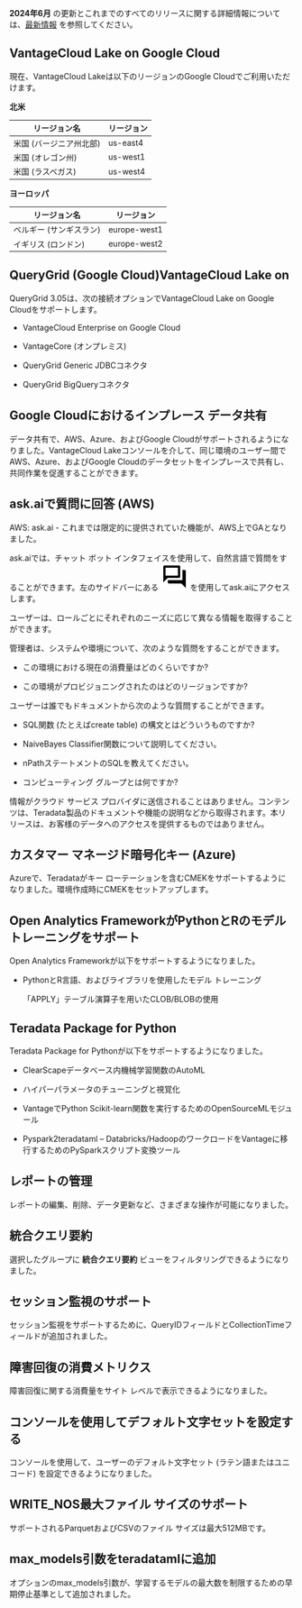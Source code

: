 **2024年6月** の更新とこれまでのすべてのリリースに関する詳細情報については、[最新情報](https://docs.teradata.com/access/sources/dita/topic?dita:mapPath=phg1621910019905.ditamap&dita:ditavalPath=pny1626732985837.ditaval&dita:topicPath=lpz1632246643646.dita) を参照してください。

VantageCloud Lake on Google Cloud
---------------------------------

現在、VantageCloud Lakeは以下のリージョンのGoogle Cloudでご利用いただけます。

**北米**

| リージョン名            | リージョン |
|-------------------------|------------|
| 米国 (バージニア州北部) | us-east4   |
| 米国 (オレゴン州)       | us-west1   |
| 米国 (ラスベガス)       | us-west4   |

**ヨーロッパ**

| リージョン名            | リージョン   |
|-------------------------|--------------|
| ベルギー (サンギスラン) | europe-west1 |
| イギリス (ロンドン)     | europe-west2 |

QueryGrid (Google Cloud)VantageCloud Lake on
--------------------------------------------

QueryGrid 3.05は、次の接続オプションでVantageCloud Lake on Google Cloudをサポートします。

-   VantageCloud Enterprise on Google Cloud

-   VantageCore (オンプレミス)

-   QueryGrid Generic JDBCコネクタ

-   QueryGrid BigQueryコネクタ

Google Cloudにおけるインプレース データ共有
-------------------------------------------

データ共有で、AWS、Azure、およびGoogle Cloudがサポートされるようになりました。VantageCloud Lakeコンソールを介して、同じ環境のユーザー間でAWS、Azure、およびGoogle Cloudのデータセットをインプレースで共有し、共同作業を促進することができます。

ask.aiで質問に回答 (AWS)
------------------------

AWS: ask.ai - これまでは限定的に提供されていた機能が、AWS上でGAとなりました。

ask.aiでは、チャット ボット インタフェイスを使用して、自然言語で質問をすることができます。左のサイドバーにある ![""](Images/pvq1709691484595.svg) を使用してask.aiにアクセスします。

ユーザーは、ロールごとにそれぞれのニーズに応じて異なる情報を取得することができます。

管理者は、システムや環境について、次のような質問をすることができます。

-   この環境における現在の消費量はどのくらいですか?

-   この環境がプロビジョニングされたのはどのリージョンですか?

ユーザーは誰でもドキュメントから次のような質問することができます。

-   SQL関数 (たとえばcreate table) の構文とはどういうものですか?

-   NaiveBayes Classifier関数について説明してください。

-   nPathステートメントのSQLを教えてください。

-   コンピューティング グループとは何ですか?

情報がクラウド サービス プロバイダに送信されることはありません。コンテンツは、Teradata製品のドキュメントや機能の説明などから取得されます。本リリースは、お客様のデータへのアクセスを提供するものではありません。

カスタマー マネージド暗号化キー (Azure)
---------------------------------------

Azureで、Teradataがキー ローテーションを含むCMEKをサポートするようになりました。環境作成時にCMEKをセットアップします。

Open Analytics FrameworkがPythonとRのモデル トレーニングをサポート
------------------------------------------------------------------

Open Analytics Frameworkが以下をサポートするようになりました。

-   PythonとR言語、およびライブラリを使用したモデル トレーニング

    「APPLY」テーブル演算子を用いたCLOB/BLOBの使用

Teradata Package for Python
---------------------------

Teradata Package for Pythonが以下をサポートするようになりました。

-   ClearScapeデータベース内機械学習関数のAutoML

-   ハイパーパラメータのチューニングと視覚化

-   VantageでPython Scikit-learn関数を実行するためのOpenSourceMLモジュール

-   Pyspark2teradataml – Databricks/HadoopのワークロードをVantageに移行するためのPySparkスクリプト変換ツール

レポートの管理
--------------

レポートの編集、削除、データ更新など、さまざまな操作が可能になりました。

統合クエリ要約
--------------

選択したグループに **統合クエリ要約** ビューをフィルタリングできるようになりました。

セッション監視のサポート
------------------------

セッション監視をサポートするために、QueryIDフィールドとCollectionTimeフィールドが追加されました。

障害回復の消費メトリクス
------------------------

障害回復に関する消費量をサイト レベルで表示できるようになりました。

コンソールを使用してデフォルト文字セットを設定する
--------------------------------------------------

コンソールを使用して、ユーザーのデフォルト文字セット (ラテン語またはユニコード) を設定できるようになりました。

WRITE\_NOS最大ファイル サイズのサポート
---------------------------------------

サポートされるParquetおよびCSVのファイル サイズは最大512MBです。

max\_models引数をteradatamlに追加
---------------------------------

オプションのmax\_models引数が、学習するモデルの最大数を制限するための早期停止基準として追加されました。
